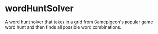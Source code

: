 # wordHuntSolver
A word hunt solver that takes in a grid from Gamepigeon's popular game word hunt and then finds all possible word combinations.
